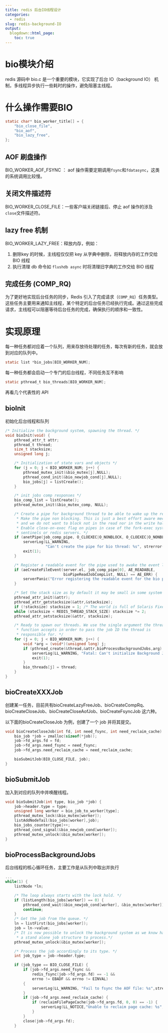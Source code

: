 ```yaml
---
title: redis 后台IO线程设计
categories:
  - redis
slug: redis-background-IO
output:
  blogdown::html_page:
    toc: true
---
```


# bio模块介绍

redis 源码中 bio.c 是一个重要的模块，它实现了后台 IO（background IO） 机制，多线程异步执行一些耗时的操作，避免阻塞主线程。

# 什么操作需要BIO

```c
static char* bio_worker_title[] = {
    "bio_close_file",
    "bio_aof",
    "bio_lazy_free",
};

```

## AOF 刷盘操作

BIO_WORKER_AOF_FSYNC ： aof 操作需要定期调用`fsync`和`fdatasync`，这类的系统调用比较慢。

## 关闭文件描述符

BIO_WORKER_CLOSE_FILE：一些客户端关闭链接后、停止 aof 操作的涉及 `close`文件描述符。

## lazy free 机制

BIO_WORKER_LAZY_FREE：释放内存，例如：

1. 删除key 的时候，主线程仅仅把 key 从字典中删除，将释放内存的工作交给BIO 线程
2.  执行清理 db 命令如 `flushdb async` 时将清理旧字典的工作交给 BIO 线程

## 完成任务 (COMP_RQ)

为了更好地实现后台任务的同步，Redis 引入了完成请求（`COMP_RQ`）任务类型。这些任务主要用来通知主线程，某个特定的后台任务已经执行完成。通过这些完成请求，主线程可以阻塞等待后台任务的完成，确保执行的顺序和一致性。

# 实现原理

每一种任务都对应着一个队列，用来存放待处理的任务，每次有新的任务，就会放到对应的队列中。

```c
static list *bio_jobs[BIO_WORKER_NUM];
```

每一种任务都会启动一个专门的后台线程，不同任务互不影响

```c
static pthread_t bio_threads[BIO_WORKER_NUM];
```

再看几个代表性的 API

## bioInit

初始化后台线程和队列

```c
/* Initialize the background system, spawning the thread. */
void bioInit(void) {
    pthread_attr_t attr;
    pthread_t thread;
    size_t stacksize;
    unsigned long j;

    /* Initialization of state vars and objects */
    for (j = 0; j < BIO_WORKER_NUM; j++) {
        pthread_mutex_init(&bio_mutex[j],NULL);
        pthread_cond_init(&bio_newjob_cond[j],NULL);
        bio_jobs[j] = listCreate();
    }

    /* init jobs comp responses */
    bio_comp_list = listCreate();
    pthread_mutex_init(&bio_mutex_comp, NULL);

    /* Create a pipe for background thread to be able to wake up the redis main thread.
     * Make the pipe non blocking. This is just a best effort aware mechanism
     * and we do not want to block not in the read nor in the write half.
     * Enable close-on-exec flag on pipes in case of the fork-exec system calls in
     * sentinels or redis servers. */
    if (anetPipe(job_comp_pipe, O_CLOEXEC|O_NONBLOCK, O_CLOEXEC|O_NONBLOCK) == -1) {
        serverLog(LL_WARNING,
                  "Can't create the pipe for bio thread: %s", strerror(errno));
        exit(1);
    }

    /* Register a readable event for the pipe used to awake the event loop on job completion */
    if (aeCreateFileEvent(server.el, job_comp_pipe[0], AE_READABLE,
                          bioPipeReadJobCompList, NULL) == AE_ERR) {
        serverPanic("Error registering the readable event for the bio pipe.");
    }

    /* Set the stack size as by default it may be small in some system */
    pthread_attr_init(&attr);
    pthread_attr_getstacksize(&attr,&stacksize);
    if (!stacksize) stacksize = 1; /* The world is full of Solaris Fixes */
    while (stacksize < REDIS_THREAD_STACK_SIZE) stacksize *= 2;
    pthread_attr_setstacksize(&attr, stacksize);

    /* Ready to spawn our threads. We use the single argument the thread
     * function accepts in order to pass the job ID the thread is
     * responsible for. */
    for (j = 0; j < BIO_WORKER_NUM; j++) {
        void *arg = (void*)(unsigned long) j;
        if (pthread_create(&thread,&attr,bioProcessBackgroundJobs,arg) != 0) {
            serverLog(LL_WARNING, "Fatal: Can't initialize Background Jobs. Error message: %s", strerror(errno));
            exit(1);
        }
        bio_threads[j] = thread;
    }
}

```

## bioCreateXXXJob

创建某一任务，目前共有bioCreateLazyFreeJob、bioCreateCompRq、bioCreateCloseJob、bioCreateCloseAofJob、bioCreateFsyncJob 这六种。

以下面的bioCreateCloseJob 为例，创建了一个 job 并将其提交。

```c
void bioCreateCloseJob(int fd, int need_fsync, int need_reclaim_cache) {
    bio_job *job = zmalloc(sizeof(*job));
    job->fd_args.fd = fd;
    job->fd_args.need_fsync = need_fsync;
    job->fd_args.need_reclaim_cache = need_reclaim_cache;

    bioSubmitJob(BIO_CLOSE_FILE, job);
}
```

## bioSubmitJob

加入到对应的队列中并唤醒线程。

```c
void bioSubmitJob(int type, bio_job *job) {
    job->header.type = type;
    unsigned long worker = bio_job_to_worker[type];
    pthread_mutex_lock(&bio_mutex[worker]);
    listAddNodeTail(bio_jobs[worker],job);
    bio_jobs_counter[type]++;
    pthread_cond_signal(&bio_newjob_cond[worker]);
    pthread_mutex_unlock(&bio_mutex[worker]);
}
```

## bioProcessBackgroundJobs

后台线程的核心循环任务，主要工作是从队列中取出并执行

```c
...
while(1) {
    listNode *ln;

    /* The loop always starts with the lock hold. */
    if (listLength(bio_jobs[worker]) == 0) {
        pthread_cond_wait(&bio_newjob_cond[worker], &bio_mutex[worker]);
        continue;
    }
    /* Get the job from the queue. */
    ln = listFirst(bio_jobs[worker]);
    job = ln->value;
    /* It is now possible to unlock the background system as we know have
     * a stand alone job structure to process.*/
    pthread_mutex_unlock(&bio_mutex[worker]);

    /* Process the job accordingly to its type. */
    int job_type = job->header.type;

    if (job_type == BIO_CLOSE_FILE) {
        if (job->fd_args.need_fsync &&
            redis_fsync(job->fd_args.fd) == -1 &&
            errno != EBADF && errno != EINVAL)
        {
            serverLog(LL_WARNING, "Fail to fsync the AOF file: %s",strerror(errno));
        }
        if (job->fd_args.need_reclaim_cache) {
            if (reclaimFilePageCache(job->fd_args.fd, 0, 0) == -1) {
                serverLog(LL_NOTICE,"Unable to reclaim page cache: %s", strerror(errno));
            }
        }
        close(job->fd_args.fd);
    } 
```
